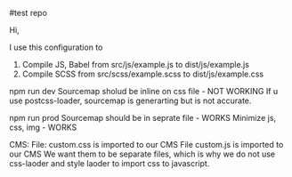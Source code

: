#test repo

Hi,

I use this configuration to

1. Compile JS, Babel from src/js/example.js to dist/js/example.js
2. Compile SCSS from src/scss/example.scss to dist/js/example.css

npm run dev
Sourcemap sholud be inline on css file - NOT WORKING
If u use postcss-loader, sourcemap is generarting but is not accurate.

npm run prod
Sourcemap should be in seprate file - WORKS
Minimize js, css, img - WORKS

CMS:
File: custom.css is imported to our CMS
File custom.js is imported to our CMS
We want them to be separate files, which is why we do not use css-laoder and style laoder
to import css to javascript.
